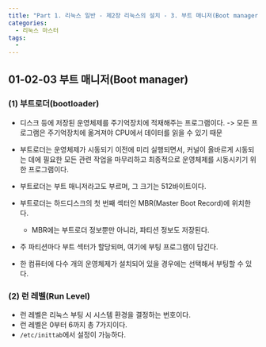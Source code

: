 ```yaml
---
title: "Part 1. 리눅스 일반 - 제2장 리눅스의 설치 - 3. 부트 매니저(Boot manager)"
categories:
  - 리눅스 마스터
tags:
  - 
---
```


## 01-02-03 부트 매니저(Boot manager)
### (1) 부트로더(bootloader)
  - 디스크 등에 저장된 운영체제를 주기억장치에 적재해주는 프로그램이다.
    -> 모든 프로그램은 주기억장치에 옮겨져야 CPU에서 데이터를 읽을 수 있기 때문
  - 부트로더는 운영체제가 시동되기 이전에 미리 실행되면서, 커널이 올바르게 시동되는 데에 필요한 모든 관련 작업을 마무리하고 최종적으로 운영체제를 시동시키기 위한 프로그램이다.
  
  - 부트로더는 부트 매니저라고도 부르며, 그 크기는 512바이트이다.
  - 부트로더는 하드디스크의 첫 번째 섹터인 MBR(Master Boot Record)에 위치한다.
    - MBR에는 부트로더 정보뿐만 아니라, 파티션 정보도 저장된다.
  
  - 주 파티션마다 부트 섹터가 할당되며, 여기에 부팅 프로그램이 담긴다.
  - 한 컴퓨터에 다수 개의 운영체제가 설치되어 있을 경우에는 선택해서 부팅할 수 있다.
  
### (2) 런 레벨(Run Level)
  - 런 레벨은 리눅스 부팅 시 시스템 환경을 결정하는 번호이다.
  - 런 레벨은 0부터 6까지 총 7가지이다.
  - `/etc/inittab`에서 설정이 가능하다.
  
  

